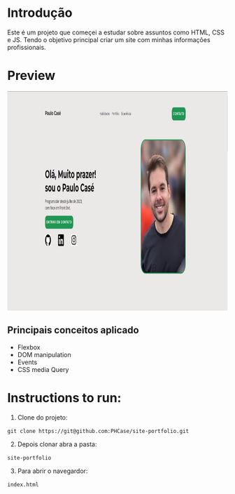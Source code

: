 # Introdução

Este é um projeto que começei a estudar sobre assuntos como HTML, CSS e JS.
Tendo o objetivo principal criar um site com minhas informações profissionais.

# Preview

<img src="https://github.com/PHCase/site-portfolio/blob/main/icons/preview.png" height="500">

## Principais conceitos aplicado

- Flexbox
- DOM manipulation
- Events
- CSS media Query

# Instructions to run:

1. Clone do projeto:

```
git clone https://git@github.com:PHCase/site-portfolio.git
```

2. Depois clonar abra a pasta:

```
site-portfolio
```

3. Para abrir o navegardor:

```
index.html
```
